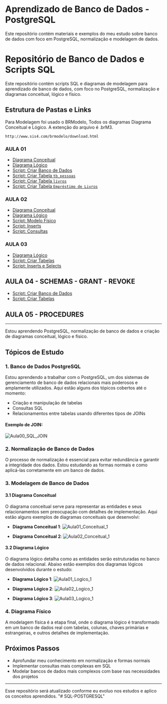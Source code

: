 # Aprendizado de Banco de Dados - PostgreSQL

Este repositório contém materiais e exemplos do meu estudo sobre banco de dados com foco em PostgreSQL, normalização e modelagem de dados.

# Repositório de Banco de Dados e Scripts SQL

Este repositório contém scripts SQL e diagramas de modelagem para aprendizado de banco de dados, com foco no PostgreSQL, normalização e diagramas conceitual, lógico e físico.

## Estrutura de Pastas e Links
Para Modelagem foi usado o BRModelo, Todos os diagramas Diagrama Conceitual e Lógico.
A extenção do arquivo é .brM3.
```
http://www.sis4.com/brmodelo/download.html
```

### AULA 01
- [Diagrama Conceitual](AULA01/Conceitual_1.brM3)
- [Diagrama Lógico](AULA01/Lógico_1.brM3)
- [Script: Criar Banco de Dados](AULA01/Script-001-CreateDatabase.sql)
- [Script: Criar Tabela `tb_pessoas`](AULA01/Script-001-CreateTable-tb_pessoas.sql)
- [Script: Criar Tabela `livros`](AULA01/Script-002-CreateTable-livros.sql)
- [Script: Criar Tabela `Empréstimo de Livros`](AULA01/Script-010-LivroEmprestimo.sql)

### AULA 02
- [Diagrama Conceitual](AULA02/BRMODELO_Conceitual_LOESTER.brM3)
- [Diagrama Lógico](AULA02/BRMODELO_Lógico_LOESTER.brM3)
- [Script: Modelo Físico](AULA02/Scripts-001-Físico_1.sql)
- [Script: Inserts](AULA02/Scripts-002-Inserts.sql)
- [Script: Consultas](AULA02/Scripts-003-Consultas.sql)

### AULA 03
- [Diagrama Lógico](AULA03/Lógico_1.brM3)
- [Script: Criar Tabelas](AULA03/Script-001-CreateTables.sql)
- [Script: Inserts e Selects](AULA03/Script-002-InsertsAndSelects.sql)

## AULA 04 - SCHEMAS - GRANT - REVOKE
- [Script: Criar Banco de Dados](AULA04/script-01-create-database.sql)
- [Script: Criar Tabelas](AULA04/script-02-create.sql)

## AULA 05 - PROCEDURES

---

Estou aprendendo PostgreSQL, normalização de banco de dados e criação de diagramas conceitual, lógico e físico.


## Tópicos de Estudo

### 1. Banco de Dados PostgreSQL
Estou aprendendo a trabalhar com o PostgreSQL, um dos sistemas de gerenciamento de banco de dados relacionais mais poderosos e amplamente utilizados. Aqui estão alguns dos tópicos cobertos até o momento:
- Criação e manipulação de tabelas
- Consultas SQL
- Relacionamentos entre tabelas usando diferentes tipos de JOINs

#### Exemplo de JOIN:
![Aula00_SQL_JOIN](./Aula00_SQL_JOIN.png)

### 2. Normalização de Banco de Dados
O processo de normalização é essencial para evitar redundância e garantir a integridade dos dados. Estou estudando as formas normais e como aplicá-las corretamente em um banco de dados.

### 3. Modelagem de Banco de Dados

#### 3.1 Diagrama Conceitual
O diagrama conceitual serve para representar as entidades e seus relacionamentos sem preocupação com detalhes de implementação. Aqui estão alguns exemplos de diagramas conceituais que desenvolvi:

- **Diagrama Conceitual 1**:
  ![Aula01_Conceitual_1](./Aula01_Conceitual_1.png)

- **Diagrama Conceitual 2**:
  ![Aula02_Conceitual_1](./Aula02_Conceitual_1.png)

#### 3.2 Diagrama Lógico
O diagrama lógico detalha como as entidades serão estruturadas no banco de dados relacional. Abaixo estão exemplos dos diagramas lógicos desenvolvidos durante o estudo:

- **Diagrama Lógico 1**:
  ![Aula01_Logico_1](./Aula01_Logico_1.png)

- **Diagrama Lógico 2**:
  ![Aula02_Logico_1](./Aula02_Logico_1.png)

- **Diagrama Lógico 3**:
  ![Aula03_Logico_1](./Aula03_Logico_1.png)

### 4. Diagrama Físico
A modelagem física é a etapa final, onde o diagrama lógico é transformado em um banco de dados real com tabelas, colunas, chaves primárias e estrangeiras, e outros detalhes de implementação.

## Próximos Passos
- Aprofundar meu conhecimento em normalização e formas normais
- Implementar consultas mais complexas em SQL
- Modelar bancos de dados mais complexos com base nas necessidades dos projetos

---

Esse repositório será atualizado conforme eu evoluo nos estudos e aplico os conceitos aprendidos.
"# SQL-POSTGRESQL" 
